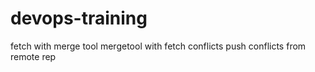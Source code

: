 # devops-training ##
fetch with merge tool
mergetool with fetch conflicts
push conflicts from remote rep 





